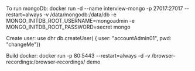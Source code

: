To run mongoDb:
docker run -d --name interview-mongo -p 27017:27017 --restart=always -v /data/mongodb:/data/db -e MONGO_INITDB_ROOT_USERNAME=mongoadmin -e MONGO_INITDB_ROOT_PASSWORD=secret mongo


Create user:
use dhr
db.createUser( { user: "accountAdmin01",
                 pwd: "changeMe"})
                 
                 
                 
Build docker:
docker run -p 80:5443 --restart=always -d -v /browser-recordings:/browser-recordings/ demo
                 
                 
                 

